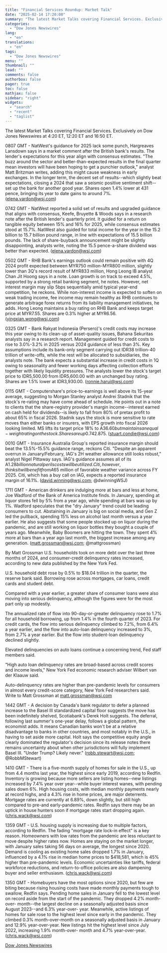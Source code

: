 ```yaml
---
title: "Financial Services Roundup: Market Talk"
date: "2025-02-14 17:20:00"
summary: "The latest Market Talks covering Financial Services. Exclusively on Dow Jones Newswires at 4:20 ET, 12:20 ET and 16:50 ET.0807 GMT - NatWest's guidance for 2025 lack some punch, Hargreaves Lansdown says in a market comment after the British bank's results. The lender's expectations for this year align with consensus..."
categories:
  - "Dow Jones Newswires"
lang:
  - "en"
translations:
  - "en"
tags:
  - "Dow Jones Newswires"
menu: ""
thumbnail: ""
lead: ""
comments: false
authorbox: false
pager: true
toc: false
mathjax: false
sidebar: "right"
widgets:
  - "search"
  - "recent"
  - "taglist"
---
```


The latest Market Talks covering Financial Services. Exclusively on Dow Jones Newswires at 4:20 ET, 12:20 ET and 16:50 ET.

0807 GMT - NatWest's guidance for 2025 lack some punch, Hargreaves Lansdown says in a market comment after the British bank's results. The lender's expectations for this year align with consensus estimates. "The buzz around the sector and better-than-expected results in the final quarter mean investors will have been hoping to get a punchier outlook," analyst Matt Britzman writes, adding this might cause weakness in early exchanges. In the longer term, the decent set of results--which slightly beat expectations, closing a 2024 that saw a seismic positive sentiment shift--set up the bank for another good year. Shares open 1.4% lower at 431 pence, bringing its year to date gains to around 7%. (elena.vardon@wsj.com)

0742 GMT - NatWest reported a solid set of results and upgraded guidance that aligns with consensus, Keefe, Bruyette & Woods says in a research note after the British lender's quarterly print. It guided for a return on tangible equity between 15% and 16% for 2025, while consensus estimates stood at 15.7%. NatWest also guided for total income for the year in the 15.2 billion to 15.7 billion pound range, in line with expectations of 15.5 billion pounds. The lack of share-buyback announcement might be slightly disappointing, analysts write, noting the 15.5 pence-a-share dividend was better than expected. (elena.vardon@wsj.com)

0502 GMT - RHB Bank's earnings outlook could remain positive with 4Q 2024 profit expected between MYR750 million-MYR800 million, slightly lower than 3Q's record result of MYR833 million, Hong Leong IB analyst Chan Jit Hoong says in a note. Loan growth is on track to exceed 4.5%, supported by a strong retail banking segment, he notes. However, net interest margin may slip 5bps sequentially amid typical year-end competition, he reckons. While non-interest income is expected to soften on weak trading income, fee income may remain healthy as RHB continues to generate arbitrage forex returns from its liability management initiatives, he adds. Hong Leong maintains a buy rating on RHB Bank and keeps target price at MYR7.55. Shares are 0.3% higher at MYR6.56. (yingxian.wong@wsj.com)

0325 GMT - Bank Rakyat Indonesia (Persero)'s credit costs may increase this year owing to its clean-up of asset-quality issues, Bahana Sekuritas analysts say in a research report. Management guided for credit costs to rise to 3.0%-3.2% in 2025 versus 2024 guidance of less than 3%. Key assumptions include its bank-only segment carrying out IDR38 trillion-40 trillion of write-offs, while the rest will be allocated to subsidiaries, the analysts note. The bank expects a substantial increase in credit costs in 1Q owing to seasonality and fewer working days affecting collection efforts together with likely liquidity pressures. The analysts lower the stock's target price to IDR5,500.00 from IDR5,600.00 with an unchanged buy rating. Shares are 1.5% lower at IDR3,930.00. (ronnie.harui@wsj.com)

0115 GMT - Computershare's price-to-earnings is well above its 15-year average, suggesting to Morgan Stanley analyst Andrei Stadnik that the stock's re-rating may have come ahead of schedule. He points out in a note to clients that the share-registry provider's margin income--interest earned on cash held for dividends--is likely to fall from 80% of pretax profit to about 65% in fiscal 2026. Stadnik says the stock is more sensitive to rate moves than either banks or insurers, with EPS growth into fiscal 2026 looking limited. MS lifts its target price 18% to A$36.60 but maintains an equal-weight rating on the stock. Shares are up 0.7% at A$42.875. (stuart.condie@wsj.com)

0010 GMT - Insurance Australia Group's reported insurance margin should beat the 13.5%-15.5% guidance range, reckons Citi. "Despite an apparent overrun in January/February, IAG's 2H weather allowance still looks robust," analyst Nigel Pittaway says. IAG's guidance assumes all of its A$1.28 billion natural perils costs will be utilized. Citi, however, thinks it will benefit from A$65 million of favorable weather variance across FY 2025. Citi, which has a buy call on IAG, expects a reported insurance margin of 16.1%. (david.winning@wsj.com; @dwinningWSJ)

1711 GMT - American drinkers are indulging more at bars and less at home, Joe Wadford of the Bank of America Institute finds. In January, spending at liquor stores fell by 5% from a year ago, while spending at bars was up by 1%. Wadford speculates that the "dry January" trend could be leading consumers to cut. Abstaining in January is big on social media, and Gen Z led the pullback, spending 15% less on alcohol last month versus a year earlier. He also suggests that some people stocked up on liquor during the pandemic, and are still working on liquor bottles they bought a couple of years ago. Meanwhile, Baby Boomers are hitting the town. They spent 4% more at bars than a year ago last month, the biggest increase among any generation. (matt.grossman@wsj.com; @mattgrossman)

By Matt Grossman U.S. households took on more debt over the last three months of 2024, and consumer-credit delinquency rates increased, according to new data published by the New York Fed.

U.S. household debt rose by 0.5% to $18.04 trillion in the quarter, the reserve bank said. Borrowing rose across mortgages, car loans, credit cards and student debt.

Compared with a year earlier, a greater share of consumer loans were also moving into serious delinquency, although the figures were for the most part only up modestly.

The annualized rate of flow into 90-day-or-greater delinquency rose to 1.7% for all household borrowing, up from 1.4% in the fourth quarter of 2023. For credit cards, the flow into serious delinquency climbed to 7.2%, from 6.4% a year earlier, and the flow into auto-loan delinquency increased to 3%, from 2.7% a year earlier. But the flow into student-loan delinquency declined slightly.

Elevated delinquencies on auto loans continue a concerning trend, Fed staff members said.

"High auto loan delinquency rates are broad-based across credit scores and income levels," New York Fed economic research adviser Wilbert van der Klaauw said.

Auto-delinquency rates are higher than pre-pandemic levels for consumers in almost every credit-score category, New York Fed researchers said. Write to Matt Grossman at matt.grossman@wsj.com

1442 GMT - A decision by Canada's bank regulator to defer a planned increase to the Basel III standardized capital floor suggests the move has been indefinitely shelved, Scotiabank's Derek Holt suggests. The deferral, following last summer's one-year delay, follows a global pattern, the economist adds. It means Canadian banks won't be at a relative disadvantage to banks in other countries, and most notably in the U.S., in having to set aside more capital. Holt says the competitive equity angle clearly dominated the regulator's decision since its release notes there remains uncertainty about when other jurisdictions will fully implement Basel III. "Under Trump? Likely never." (robb.stewart@wsj.com; @RobbMStewart)

1410 GMT - There is a five-month supply of homes for sale in the U.S., up from 4.4 months last year, the highest since early 2019, according to Redfin. Inventory is growing because more sellers are listing homes--new listings increased by 7.4% year over year--while buyer interest wanes, with pending sales down 6%. High housing costs, with median monthly payments nearly at record highs, and a 4.3% rise in home prices, are major deterrents. Mortgage rates are currently at 6.89%, down slightly, but still high compared to pre-and early-pandemic rates. Redfin says there may be an uptick in house hunters soon if mortgage rates start dropping again. (chris.wack@wsj.com)

1359 GMT - U.S. housing supply is increasing due to multiple factors, according to Redfin. The fading "mortgage rate lock-in effect" is a key reason. Homeowners with low rates from the pandemic are less reluctant to move despite higher rates now. Homes are staying on the market longer, with January sales taking 56 days on average, the longest since 2020. Demand is cooling as existing home sales dropped 1.7% in January, influenced by a 4.1% rise in median home prices to $418,581, which is 45% higher than pre-pandemic levels. Economic uncertainties like tariffs, federal workforce reductions, and return-to-office policies are also dampening buyer and seller enthusiasm. (chris.wack@wsj.com)

1350 GMT - Homebuyers have the most options since 2020, but few are biting because rising housing costs have made monthly payments tough to swallow, Redfin says. Pending home sales in January fell to the lowest level on record aside from the start of the pandemic. They dropped 4.2% month-over- month--the largest decline on a seasonally adjusted basis since August 2023--and 6.3% year-over- year. Meanwhile, active listings of homes for sale rose to the highest level since early in the pandemic. They climbed 0.3% month-over-month on a seasonally adjusted basis in January and 12.9% year-over-year. New listings hit the highest level since July 2022, increasing 1.9% month-over- month and 4.7% year-over-year. (chris.wack@wsj.com)

[Dow Jones Newswires](https://www.tradingview.com/news/DJN_DN20250214004156:0/)
